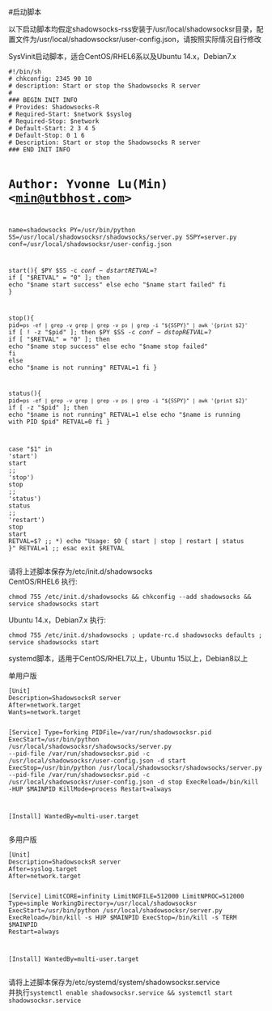<p>#启动脚本</p>
<p>以下启动脚本均假定shadowsocks-rss安装于/usr/local/shadowsocksr目录，配置文件为/usr/local/shadowsocksr/user-config.json，请按照实际情况自行修改</p>
<p>SysVinit启动脚本，适合CentOS/RHEL6系以及Ubuntu 14.x，Debian7.x</p>
<pre><code>#!/bin/sh
# chkconfig: 2345 90 10
# description: Start or stop the Shadowsocks R server
#
### BEGIN INIT INFO
# Provides: Shadowsocks-R
# Required-Start: $network $syslog
# Required-Stop: $network
# Default-Start: 2 3 4 5
# Default-Stop: 0 1 6
# Description: Start or stop the Shadowsocks R server
### END INIT INFO

# Author: Yvonne Lu(Min) &lt;min@utbhost.com&gt;

name=shadowsocks
PY=/usr/bin/python
SS=/usr/local/shadowsocksr/shadowsocks/server.py
SSPY=server.py
conf=/usr/local/shadowsocksr/user-config.json

start(){
    $PY $SS -c $conf -d start
    RETVAL=$?
    if [ "$RETVAL" = "0" ]; then
        echo "$name start success"
    else
        echo "$name start failed"
    fi
}

stop(){
    pid=`ps -ef | grep -v grep | grep -v ps | grep -i "${SSPY}" | awk '{print $2}'`
    if [ ! -z "$pid" ]; then
        $PY $SS -c $conf -d stop
        RETVAL=$?
        if [ "$RETVAL" = "0" ]; then
            echo "$name stop success"
        else
            echo "$name stop failed"
        fi
    else
        echo "$name is not running"
        RETVAL=1
    fi
}

status(){
    pid=`ps -ef | grep -v grep | grep -v ps | grep -i "${SSPY}" | awk '{print $2}'`
    if [ -z "$pid" ]; then
        echo "$name is not running"
        RETVAL=1
    else
        echo "$name is running with PID $pid"
        RETVAL=0
    fi
}

case "$1" in
'start')
    start
    ;;
'stop')
    stop
    ;;
'status')
    status
    ;;
'restart')
    stop
    start
    RETVAL=$?
    ;;
*)
    echo "Usage: $0 { start | stop | restart | status }"
    RETVAL=1
    ;;
esac
exit $RETVAL
</code></pre>
<p>请将上述脚本保存为/etc/init.d/shadowsocks<br>
CentOS/RHEL6 执行:</p>
<pre><code>chmod 755 /etc/init.d/shadowsocks &amp;&amp; chkconfig --add shadowsocks &amp;&amp; service shadowsocks start
</code></pre>
<p>Ubuntu 14.x，Debian7.x 执行:</p>
<pre><code>chmod 755 /etc/init.d/shadowsocks ; update-rc.d shadowsocks defaults ; service shadowsocks start
</code></pre>
<p>systemd脚本，适用于CentOS/RHEL7以上，Ubuntu 15以上，Debian8以上</p>
<p>单用户版</p>
<pre><code>[Unit]
Description=ShadowsocksR server
After=network.target
Wants=network.target

[Service]
Type=forking
PIDFile=/var/run/shadowsocksr.pid
ExecStart=/usr/bin/python /usr/local/shadowsocksr/shadowsocks/server.py --pid-file /var/run/shadowsocksr.pid -c /usr/local/shadowsocksr/user-config.json -d start
ExecStop=/usr/bin/python /usr/local/shadowsocksr/shadowsocks/server.py --pid-file /var/run/shadowsocksr.pid -c /usr/local/shadowsocksr/user-config.json -d stop
ExecReload=/bin/kill -HUP $MAINPID
KillMode=process
Restart=always

[Install]
WantedBy=multi-user.target
</code></pre>
<p>多用户版</p>
<pre><code>[Unit]
Description=ShadowsocksR server
After=syslog.target
After=network.target

[Service]
LimitCORE=infinity
LimitNOFILE=512000
LimitNPROC=512000
Type=simple
WorkingDirectory=/usr/local/shadowsocksr
ExecStart=/usr/bin/python /usr/local/shadowsocksr/server.py
ExecReload=/bin/kill -s HUP $MAINPID
ExecStop=/bin/kill -s TERM $MAINPID
Restart=always

[Install]
WantedBy=multi-user.target
</code></pre>
<p>请将上述脚本保存为/etc/systemd/system/shadowsocksr.service<br>
并执行<code>systemctl enable shadowsocksr.service &amp;&amp; systemctl start shadowsocksr.service</code></p>
